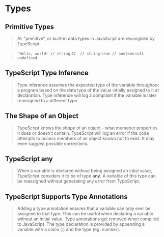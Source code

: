 # Types

## Primitive Types
> All "primitive", or built-in data types in JavaScript are recongized by TypeScript.

> `"Hello, world! // string`
> `42  // string`
> `true // boolean`
> `null`
> `undefined`
## TypeScript Type Inference
> Type inference assumes the expected type of the variable throughout a program based on the data type of the value intially assigned to it at declaration. Type inference will log a complaint if the variable is later reassigned to a different type.
## The Shape of an Object
> TypeScript knows the *shape* of an object - what memeber properties it does or doesn't contain. TypeScript will log an error if the code attempts to access members of an object known not to exist. It may even suggest possible corrections.
## TypeScript any
> When a variable is declared without being assigned an intial value, TypeScript considers it to be of type **any**. A variable of this type can be reassigned without generating any error from TypeScript.
## TypeScript Supports Type Annotations
> Adding a type annotation ensures that a variable can only ever be assigned to that type. This can be useful when declaring a variable without an initial value. Type annotations get removed when compiled to JavaScript. The type declaration is provided by appending a variable with a colon (:) and the type (eg. number).